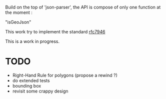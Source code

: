 Build on the top of 'json-parser', the API is compose of only one function at the moment :

"isGeoJson"

This work try to implement the standard [rfc7946](https://datatracker.ietf.org/doc/html/rfc7946#section-3.1.1)   

This is a work in progress.


# TODO 
- Right-Hand Rule for polygons (propose a rewind ?)
- do extended tests
- bounding box
- revisit some crappy design
